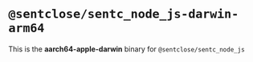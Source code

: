 # `@sentclose/sentc_node_js-darwin-arm64`

This is the **aarch64-apple-darwin** binary for `@sentclose/sentc_node_js`
